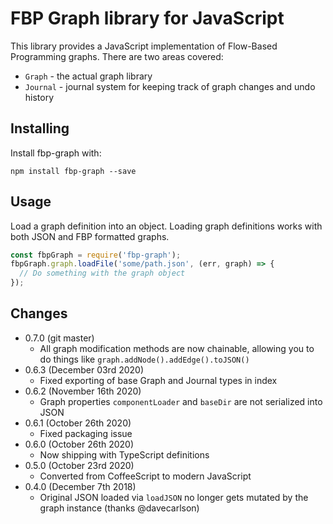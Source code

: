 FBP Graph library for JavaScript
================================

This library provides a JavaScript implementation of Flow-Based Programming graphs. There are two areas covered:

* `Graph` - the actual graph library
* `Journal` - journal system for keeping track of graph changes and undo history

## Installing

Install fbp-graph with:

```
npm install fbp-graph --save
```

## Usage

Load a graph definition into an object. Loading graph definitions works with both JSON and FBP formatted graphs.

```javascript
const fbpGraph = require('fbp-graph');
fbpGraph.graph.loadFile('some/path.json', (err, graph) => {
  // Do something with the graph object
});
```

## Changes

* 0.7.0 (git master)
  - All graph modification methods are now chainable, allowing you to do things like `graph.addNode().addEdge().toJSON()`
* 0.6.3 (December 03rd 2020)
  - Fixed exporting of base Graph and Journal types in index
* 0.6.2 (November 16th 2020)
  - Graph properties `componentLoader` and `baseDir` are not serialized into JSON
* 0.6.1 (October 26th 2020)
  - Fixed packaging issue
* 0.6.0 (October 26th 2020)
  - Now shipping with TypeScript definitions
* 0.5.0 (October 23rd 2020)
  - Converted from CoffeeScript to modern JavaScript
* 0.4.0 (December 7th 2018)
  - Original JSON loaded via `loadJSON` no longer gets mutated by the graph instance (thanks @davecarlson)
